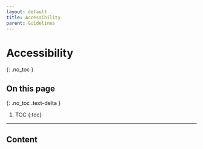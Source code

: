 ```yaml
---
layout: default
title: Accessibility
parent: Guidelines
---
```


# Accessibility
{: .no_toc }

## On this page
{: .no_toc .text-delta }

1. TOC
{:toc}

---

## Content
